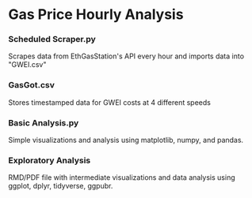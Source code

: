 # Gas Price Hourly Analysis

### Scheduled Scraper.py <br/>
Scrapes data from EthGasStation's API every hour and imports data into "GWEI.csv"

### GasGot.csv <br/>
Stores timestamped data for GWEI costs at 4 different speeds

### Basic Analysis.py <br/>
Simple visualizations and analysis using matplotlib, numpy, and pandas.

### Exploratory Analysis <br/>
RMD/PDF file with intermediate visualizations and data analysis using ggplot, dplyr, tidyverse, ggpubr.
